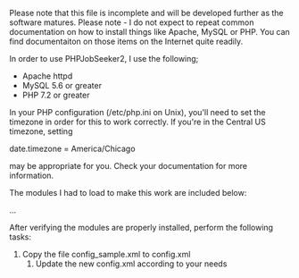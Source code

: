 Please note that this file is incomplete and will be developed further as the
software matures. Please note - I do not expect to repeat common documentation on
how to install things like Apache, MySQL or PHP. You can find documentaiton on
those items on the Internet quite readily.

In order to use PHPJobSeeker2, I use the following;

* Apache httpd
* MySQL 5.6 or greater
* PHP 7.2 or greater

In your PHP configuration (/etc/php.ini on Unix), you'll need to set the timezone
in order for this to work correctly. If you're in the Central US timezone, setting

date.timezone = America/Chicago

may be appropriate for you. Check your documentation for more information.

The modules I had to load to make this work are included below:

...

After verifying the modules are properly installed, perform the following tasks:

1. Copy the file config_sample.xml to config.xml
    1. Update the new config.xml according to your needs


